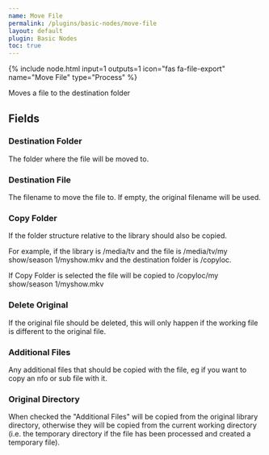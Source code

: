 ```yaml
---
name: Move File
permalink: /plugins/basic-nodes/move-file
layout: default
plugin: Basic Nodes
toc: true
---
```


{% include node.html input=1 outputs=1 icon="fas fa-file-export" name="Move File" type="Process" %}

Moves a file to the destination folder

## Fields

### Destination Folder
The folder where the file will be moved to.

### Destination File
The filename to move the file to.  If empty, the original filename will be used.

### Copy Folder
If the folder structure relative to the library should also be copied.

For example, if the library is /media/tv and the file is /media/tv/my show/season 1/myshow.mkv and the destination folder is /copyloc. 

If Copy Folder is selected the file will be copied to /copyloc/my show/season 1/myshow.mkv

### Delete Original
If the original file should be deleted, this will only happen if the working file is different to the original file.

### Additional Files
Any additional files that should be copied with the file, eg if you want to copy an nfo or sub file with it.

### Original Directory
When checked the "Additional Files" will be copied from the original library directory, otherwise they will be copied from the current working directory (i.e. the temporary directory if the file has been processed and created a temporary file).